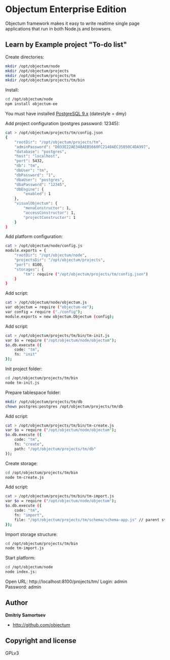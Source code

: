 # Objectum Enterprise Edition
Objectum framework makes it easy to write realtime single page applications that run in both Node.js and browsers.

## Learn by Example project "To-do list"

Create directories:
```bash
mkdir /opt/objectum/node
mkdir /opt/objectum/projects
mkdir /opt/objectum/projects/tm
mkdir /opt/objectum/projects/tm/bin
```

Install:
```bash
cd /opt/objectum/node
npm install objectum-ee
```

You must have installed [PostgreSQL 9.x](https://www.postgresql.org/download/) (datestyle = dmy)

Add project configuration (postgres password: 12345):
```bash
cat > /opt/objectum/projects/tm/config.json
{
	"rootDir": "/opt/objectum/projects/tm",
	"adminPassword": "D033E22AE348AEB5660FC2140AEC35850C4DA997",
	"database": "postgres",
	"host": "localhost",
	"port": 5432,
	"db": "tm",
	"dbUser": "tm",
	"dbPassword": "1",
	"dbaUser": "postgres",
	"dbaPassword": "12345",
	"dbEngine": {
		"enabled": 1
	},
	"visualObjectum": {
		"menuConstructor": 1,
		"accessConstructor": 1,
		"projectConstructor": 1
	}
}
```

Add platform configuration:
```bash
cat > /opt/objectum/node/config.js
module.exports = {
	"rootDir": "/opt/objectum/node",
	"projectsDir": "/opt/objectum/projects",
	"port": 8100,
	"storages": {
		"tm": require ("/opt/objectum/projects/tm/config.json")
	}
}
```

Add script:
```bash
cat > /opt/objectum/node/objectum.js
var objectum = require ("objectum-ee");
var config = require ("./config");
module.exports = new objectum.Objectum (config);
```

Add script:
```bash
cat > /opt/objectum/projects/tm/bin/tm-init.js
var $o = require ("/opt/objectum/node/objectum");
$o.db.execute ({
	code: "tm",
	fn: "init"
});
```

Init project folder:
```bash
cd /opt/objectum/projects/tm/bin
node tm-init.js
```

Prepare tablespace folder:
```bash
mkdir /opt/objectum/projects/tm/db
chown postgres:postgres /opt/objectum/projects/tm/db
```

Add script:
```bash
cat > /opt/objectum/projects/tm/bin/tm-create.js
var $o = require ("/opt/objectum/node/objectum");
$o.db.execute ({
	code: "tm",
	fn: "create",
	path: "/opt/objectum/projects/tm/db"
});
```

Create storage:
```bash
cd /opt/objectum/projects/tm/bin
node tm-create.js
```

Add script:
```bash
cat > /opt/objectum/projects/tm/bin/tm-import.js
var $o = require ("/opt/objectum/node/objectum");
$o.db.execute ({
	code: "tm",
	fn: "import",
	file: "/opt/objectum/projects/tm/schema/schema-app.js" // parent storage
});
```

Import storage structure:
```bash
cd /opt/objectum/projects/tm/bin
node tm-import.js
```

Start platform:
```bash
cd /opt/objectum/node
node index.js:
```

Open URL: http://localhost:8100/projects/tm/
Login: admin  
Password: admin  

## Author

**Dmitriy Samortsev**

+ http://github.com/objectum


## Copyright and license

GPLv3
